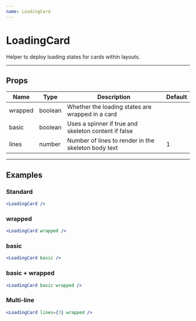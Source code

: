 ```yaml
---
name: LoadingCard
---
```


# LoadingCard

Helper to deploy loading states for cards within layouts.

---

## Props

| Name    | Type    | Description                                          | Default |
| ------- | ------- | ---------------------------------------------------- | ------- |
| wrapped | boolean | Whether the loading states are wrapped in a card     |         |
| basic   | boolean | Uses a spinner if true and skeleton content if false |         |
| lines   | number  | Number of lines to render in the skeleton body text  | 1       |

---

## Examples

### Standard

```jsx
<LoadingCard />
```

### wrapped

```jsx
<LoadingCard wrapped />
```

### basic

```jsx
<LoadingCard basic />
```

### basic + wrapped

```jsx
<LoadingCard basic wrapped />
```

### Multi-line

```jsx
<LoadingCard lines={3} wrapped />
```
